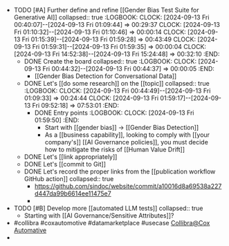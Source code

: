 - TODO [#A] Further define and refine [[Gender Bias Test Suite for Generative AI]]
  collapsed:: true
  :LOGBOOK:
  CLOCK: [2024-09-13 Fri 00:40:07]--[2024-09-13 Fri 01:09:44] =>  00:29:37
  CLOCK: [2024-09-13 Fri 01:10:32]--[2024-09-13 Fri 01:10:46] =>  00:00:14
  CLOCK: [2024-09-13 Fri 01:15:39]--[2024-09-13 Fri 01:59:28] =>  00:43:49
  CLOCK: [2024-09-13 Fri 01:59:31]--[2024-09-13 Fri 01:59:35] =>  00:00:04
  CLOCK: [2024-09-13 Fri 14:52:38]--[2024-09-13 Fri 15:24:48] =>  00:32:10
  :END:
	- DONE Create the board
	  collapsed:: true
	  :LOGBOOK:
	  CLOCK: [2024-09-13 Fri 00:44:32]--[2024-09-13 Fri 00:44:37] =>  00:00:05
	  :END:
		- [[Gender Bias Detection for Conversational Data]]
	- DONE Let's [[do some research]] on the [[topic]]
	  collapsed:: true
	  :LOGBOOK:
	  CLOCK: [2024-09-13 Fri 00:44:49]--[2024-09-13 Fri 01:09:33] =>  00:24:44
	  CLOCK: [2024-09-13 Fri 01:59:17]--[2024-09-13 Fri 09:52:18] =>  07:53:01
	  :END:
		- DONE Entry points
		  :LOGBOOK:
		  CLOCK: [2024-09-13 Fri 01:59:50]
		  :END:
			- Start with [[gender bias]] -> [[Gender Bias Detection]]
			- As a [[business capability]], looking to comply with [[your company's]] [[AI Governance policies]], you must decide how to mitigate the risks of [[Human Value Drift]]
	- DONE Let's [[link appropriately]]
	- DONE Let's [[commit to Git]]
	- DONE Let's record the proper links from the [[publication workflow GitHub action]]
	  collapsed:: true
		- https://github.com/sindoc/website/commit/a10016d8a69538a227d447da99b6614ee11475e7
		-
- TODO [#B] Develop more [[automated LLM tests]]
  collapsed:: true
	- Starting with [[AI Governance/Sensitive Attributes]]?
- #collibra #coxautomotive #datamarketplace #usecase [Collibra@Cox Automative](https://www.collibra.com/us/en/customer-stories/cox-automotive?utm_source=Lutino.io)
-